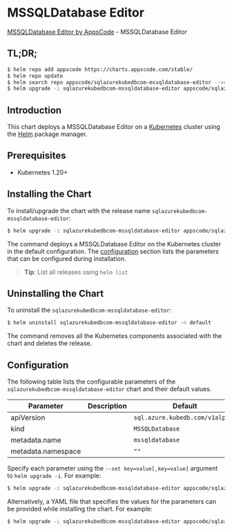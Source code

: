 # MSSQLDatabase Editor

[MSSQLDatabase Editor by AppsCode](https://appscode.com) - MSSQLDatabase Editor

## TL;DR;

```bash
$ helm repo add appscode https://charts.appscode.com/stable/
$ helm repo update
$ helm search repo appscode/sqlazurekubedbcom-mssqldatabase-editor --version=v0.23.0
$ helm upgrade -i sqlazurekubedbcom-mssqldatabase-editor appscode/sqlazurekubedbcom-mssqldatabase-editor -n default --create-namespace --version=v0.23.0
```

## Introduction

This chart deploys a MSSQLDatabase Editor on a [Kubernetes](http://kubernetes.io) cluster using the [Helm](https://helm.sh) package manager.

## Prerequisites

- Kubernetes 1.20+

## Installing the Chart

To install/upgrade the chart with the release name `sqlazurekubedbcom-mssqldatabase-editor`:

```bash
$ helm upgrade -i sqlazurekubedbcom-mssqldatabase-editor appscode/sqlazurekubedbcom-mssqldatabase-editor -n default --create-namespace --version=v0.23.0
```

The command deploys a MSSQLDatabase Editor on the Kubernetes cluster in the default configuration. The [configuration](#configuration) section lists the parameters that can be configured during installation.

> **Tip**: List all releases using `helm list`

## Uninstalling the Chart

To uninstall the `sqlazurekubedbcom-mssqldatabase-editor`:

```bash
$ helm uninstall sqlazurekubedbcom-mssqldatabase-editor -n default
```

The command removes all the Kubernetes components associated with the chart and deletes the release.

## Configuration

The following table lists the configurable parameters of the `sqlazurekubedbcom-mssqldatabase-editor` chart and their default values.

|     Parameter      | Description |                  Default                   |
|--------------------|-------------|--------------------------------------------|
| apiVersion         |             | <code>sql.azure.kubedb.com/v1alpha1</code> |
| kind               |             | <code>MSSQLDatabase</code>                 |
| metadata.name      |             | <code>mssqldatabase</code>                 |
| metadata.namespace |             | <code>""</code>                            |


Specify each parameter using the `--set key=value[,key=value]` argument to `helm upgrade -i`. For example:

```bash
$ helm upgrade -i sqlazurekubedbcom-mssqldatabase-editor appscode/sqlazurekubedbcom-mssqldatabase-editor -n default --create-namespace --version=v0.23.0 --set apiVersion=sql.azure.kubedb.com/v1alpha1
```

Alternatively, a YAML file that specifies the values for the parameters can be provided while
installing the chart. For example:

```bash
$ helm upgrade -i sqlazurekubedbcom-mssqldatabase-editor appscode/sqlazurekubedbcom-mssqldatabase-editor -n default --create-namespace --version=v0.23.0 --values values.yaml
```
